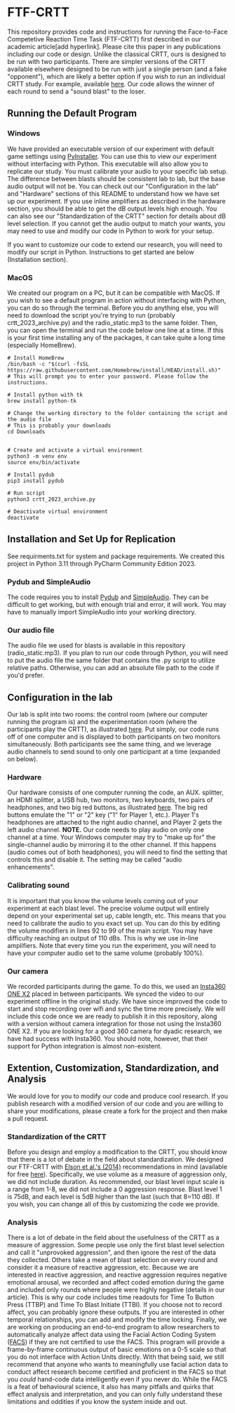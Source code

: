 # FTF-CRTT
This repository provides code and instructions for running the Face-to-Face Competetive Reaction Time Task (FTF-CRTT) first described in our academic article[add hyperlink]. Please cite this paper in any publications including our code or design. Unlike the classical CRTT, ours is designed to be run with two participants. There are simpler versions of the CRTT available elsewhere designed to be run with just a single person (and a fake "opponent"), which are likely a better option if you wish to run an individual CRTT study. For example, available [here](https://www.millisecond.com/download/library/competitivereactiontime). Our code allows the winner of each round to send a "sound blast" to the loser.

## Running the Default Program

### Windows
We have provided an executable version of our experiment with default game settings using [PyInstaller](https://github.com/pyinstaller). You can use this to view our experiment without interfacing with Python. This executable will also allow you to replicate our study. You must calibrate your audio to your specific lab setup. The difference between blasts should be consistent lab to lab, but the base audio output will not be. You can check out our "Configuration in the lab" and "Hardware" sections of this README to understand how we have set up our experiment. If you use inline amplifiers as described in the hardware section, you should be able to get the dB output levels high enough. You can also see our "Standardization of the CRTT" section for details about dB level selection. If you cannot get the audio output to match your wants, you may need to use and modify our code in Python to work for your setup.

If you want to customize our code to extend our research, you will need to modify our script in Python. Instructions to get started are below (Installation section).

### MacOS
We created our program on a PC, but it can be compatible with MacOS. If you wish to see a default program in action without interfacing with Python, you can do so through the terminal. Before you do anything else, you will need to download the script you're trying to run (probably crtt_2023_archive.py) and the radio_static.mp3 to the same folder. Then, you can open the terminal and run the code below one line at a time. If this is your first time installing any of the packages, it can take quite a long time (especially HomeBrew).

```
# Install HomeBrew
/bin/bash -c "$(curl -fsSL https://raw.githubusercontent.com/Homebrew/install/HEAD/install.sh)" 
# This will prompt you to enter your password. Please follow the instructions.

# Install python with tk
brew install python-tk

# Change the working directory to the folder containing the script and the audio file
# This is probably your downloads
cd Downloads


# Create and activate a virtual environment
python3 -m venv env
source env/bin/activate

# Install pydub
pip3 install pydub

# Run script
python3 crtt_2023_archive.py

# Deactivate virtual environment
deactivate
```

## Installation and Set Up for Replication
See requirments.txt for system and package requirements. We created this project in Python 3.11 through PyCharm Community Edition 2023.

### Pydub and SimpleAudio
The code requires you to install [Pydub](https://github.com/jiaaro/pydub) and [SimpleAudio](https://github.com/hamiltron/py-simple-audio). They can be difficult to get working, but with enough trial and error, it will work. You may have to manually import SimpleAudio into your working directory.

### Our audio file
The audio file we used for blasts is available in this repository (radio_static.mp3). If you plan to run our code through Python, you will need to put the audio file the same folder that contains the .py script to utilize relative paths. Otherwise, you can add an absolute file path to the code if you'd prefer.

## Configuration in the lab
Our lab is split into two rooms: the control room (where our computer running the program is) and the experimentation room (where the participants play the CRTT), as illustrated [here](https://github.com/AnnahGrace01/FTF-CRTT/blob/main/Arrangment%20of%20participants.pdf). Put simply, our code runs off of one computer and is displayed to both participants on two monitors simultaneously. Both participants see the same thing, and we leverage audio channels to send sound to only one participant at a time (expanded on below).

### Hardware
Our hardware consists of one computer running the code, an AUX. splitter, an HDMI splitter, a USB hub, two monitors, two keyboards, two pairs of headphones, and two big red buttons, as illustrated [here](https://github.com/AnnahGrace01/FTF-CRTT/blob/main/Hardware%20Diagram.pdf). The big red buttons emulate the "1" or "2" key ("1" for Player 1, etc.). Player 1's headphones are attached to the right audio channel, and Player 2 gets the left audio channel. **NOTE.** Our code needs to play audio on only one channel at a time. Your Windows computer may try to "make up for" the single-channel audio by mirroring it to the other channel. If this happens (audio comes out of both headphones), you will need to find the setting that controls this and disable it. The setting may be called "audio enhancements".

### Calibrating sound
It is important that you know the volume levels coming out of your experiment at each blast level. The precise volume output will entirely depend on your experimental set up, cable length, etc. This means that you need to calibrate the audio to you exact set up. You can do this by editing the volume modifiers in lines 92 to 99 of the main script. You may have difficulty reaching an output of 110 dBs. This is why we use in-line amplifiers. Note that every time you run the experiment, you will need to have your computer audio set to the same volume (probably 100%).

### Our camera
We recorded participants during the game. To do this, we used an [Insta360 ONE X2](https://www.insta360.com/product/insta360-onex2) placed in between participants. We synced the video to our experiment offline in the original study. We have since improved the code to start and stop recording over wifi and sync the time more precisely. We will include this code once we are ready to publish it in this repository, along with a version without camera integration for those not using the Insta360 ONE X2. If you are looking for a good 360 camera for dyadic research, we have had success with Insta360. You should note, however, that their support for Python integration is almost non-existent.

## Extention, Customization, Standardization, and Analysis
We would love for you to modify our code and produce cool research. If you publish research with a modified version of our code and you are willing to share your modifications, please create a fork for the project and then make a pull request.

### Standardization of the CRTT
Before you design and employ a modification to the CRTT, you should know that there is a lot of debate in the field about standardization. We designed our FTF-CRTT with [Elson et al.'s (2014)](https://doi.org/10.1037/a0035569) recommendations in mind (available for free [here](https://www.researchgate.net/publication/259845770_Press_CRTT_to_Measure_Aggressive_Behavior_The_Unstandardized_Use_of_the_Competitive_Reaction_Time_Task_in_Aggression_Research)). Specifically, we use volume as a measure of aggression only, we did not include duration. As recommended, our blast level input scale is a range from 1-8, we did not include a 0 aggression response. Blast level 1 is 75dB, and each level is 5dB higher than the last (such that 8=110 dB). If you wish, you can change all of this by customizing the code we provide.

### Analysis
There is a lot of debate in the field about the usefulness of the CRTT as a measure of aggression. Some people use only the first blast level selection and call it "unprovoked aggression", and then ignore the rest of the data they collected. Others take a mean of blast selection on every round and consider it a measure of reactive aggression, etc. Because we are interested in reactive aggression, and reactive aggression requires negative emotional arousal, we recorded and affect coded emotion during the game and included only rounds where people were highly negative (details in our article). This is why our code includes time readouts for Time To Button Press (TTBP) and Time To Blast Initiate (TTBI). If you choose not to record affect, you can probably ignore these outputs. If you are interested in other temporal relationships, you can add and modify the time locking. Finally, we are working on producing an end-to-end program to allow researchers to automatically analyze affect data using the Facial Action Coding System ([FACS](https://local.psy.miami.edu/faculty/dmessinger/c_c/rsrcs/rdgs/emot/FACSChapter_SAGEEncyclopedia.pdf)) if they are not certified to use the FACS. This program will provide a frame-by-frame continuous output of basic emotions on a 0-5 scale so that you do not interface with Action Units directly. With that being said, we still recommend that anyone who wants to meaningfully use facial action data to conduct affect research become certified and proficient in the FACS so that you *could* hand-code data intelligently even if you never do. While the FACS is a feat of behavioural science, it also has many pitfalls and quirks that effect analysis and interpretation, and you can only fully understand these limitations and oddities if you know the system inside and out.
